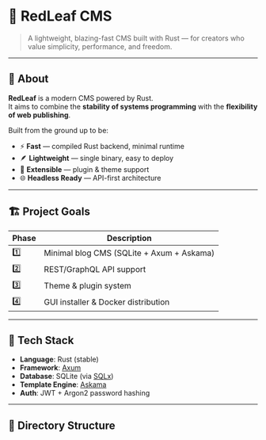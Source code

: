 # 🌿 RedLeaf CMS

> A lightweight, blazing-fast CMS built with Rust — for creators who value simplicity, performance, and freedom.

---

## 🚀 About

**RedLeaf** is a modern CMS powered by Rust.  
It aims to combine the **stability of systems programming** with the **flexibility of web publishing**.

Built from the ground up to be:
- ⚡ **Fast** — compiled Rust backend, minimal runtime
- 🪶 **Lightweight** — single binary, easy to deploy
- 🧱 **Extensible** — plugin & theme support
- 🌐 **Headless Ready** — API-first architecture

---

## 🏗️ Project Goals

| Phase | Description |
|--------|--------------|
| 1️⃣ | Minimal blog CMS (SQLite + Axum + Askama) |
| 2️⃣ | REST/GraphQL API support |
| 3️⃣ | Theme & plugin system |
| 4️⃣ | GUI installer & Docker distribution |

---

## 🔧 Tech Stack

- **Language**: Rust (stable)
- **Framework**: [Axum](https://github.com/tokio-rs/axum)
- **Database**: SQLite (via [SQLx](https://github.com/launchbadge/sqlx))
- **Template Engine**: [Askama](https://github.com/djc/askama)
- **Auth**: JWT + Argon2 password hashing

---

## 🧩 Directory Structure


